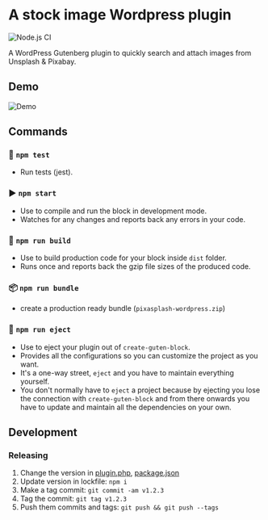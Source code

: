 # A stock image Wordpress plugin
![Node.js CI](https://github.com/filiptronicek/pixa-pexels-wordpress/workflows/Node.js%20CI/badge.svg)

 A WordPress Gutenberg plugin to quickly search and attach images from Unsplash & Pixabay. 
 
## Demo
![Demo](https://s3.eu-west-3.amazonaws.com/static-ivanguillen.me/free-stock-images-demo.gif)

## Commands
### 🧪  `npm test`
- Run tests (jest).

### ▶  `npm start`
- Use to compile and run the block in development mode.
- Watches for any changes and reports back any errors in your code.

### 👷  `npm run build`
- Use to build production code for your block inside `dist` folder.
- Runs once and reports back the gzip file sizes of the produced code.

### 📦  `npm run bundle`
- create a production ready bundle (`pixasplash-wordpress.zip`)

### 🚀  `npm run eject`
- Use to eject your plugin out of `create-guten-block`.
- Provides all the configurations so you can customize the project as you want.
- It's a one-way street, `eject` and you have to maintain everything yourself.
- You don't normally have to `eject` a project because by ejecting you lose the connection with `create-guten-block` and from there onwards you have to update and maintain all the dependencies on your own.

## Development
### Releasing
1. Change the version in [plugin.php](plugin.php), [package.json](package.json)
2. Update version in lockfile: `npm i`
3. Make a tag commit: `git commit -am v1.2.3`
4. Tag the commit: `git tag v1.2.3`
5. Push them commits and tags: `git push && git push --tags`
